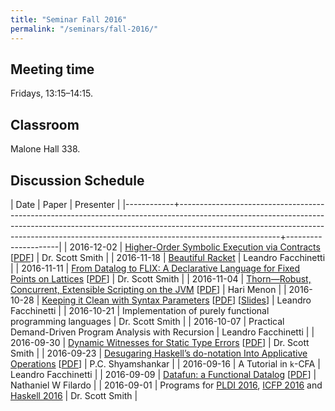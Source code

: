 ```yaml
---
title: "Seminar Fall 2016"
permalink: "/seminars/fall-2016/"
---
```


Meeting time
------------

Fridays, 13:15–14:15.

Classroom
---------

Malone Hall 338.

Discussion Schedule
-------------------

|       Date | Paper                                                                                                                                                                                                                                                             | Presenter           |
|------------+-------------------------------------------------------------------------------------------------------------------------------------------------------------------------------------------------------------------------------------------------------------------+---------------------|
| 2016-12-02 | [Higher-Order Symbolic Execution via Contracts](http://dl.acm.org/citation.cfm?doid=2384616.2384655) [[PDF](http://www.ccs.neu.edu/home/dvanhorn/pubs/tobin-hochstadt-vanhorn-oopsla12.pdf)]                                                                      | Dr. Scott Smith     |
| 2016-11-18 | [Beautiful Racket](http://beautifulracket.com/)                                                                                                                                                                                                                   | Leandro Facchinetti |
| 2016-11-11 | [From Datalog to FLIX: A Declarative Language for Fixed Points on Lattices](http://dl.acm.org/citation.cfm?id=2908096) [[PDF](http://plg.uwaterloo.ca/~mmadsen/papers/pldi16/paper.pdf)]                                                                          | Dr. Scott Smith     |
| 2016-11-04 | [Thorn—Robust, Concurrent, Extensible Scripting on the JVM](http://dl.acm.org/citation.cfm?id=1640098) [[PDF](http://www.inf.usi.ch/faculty/nystrom/papers/thorn.pdf)]                                                                                            | Hari Menon          |
| 2016-10-28 | [Keeping it Clean with Syntax Parameters](http://scheme2011.ucombinator.org/) [[PDF](http://scheme2011.ucombinator.org/papers/Barzilay2011.pdf)] [[Slides](http://scheme2011.ucombinator.org/slides/Barzilay2011.pdf)]                                            | Leandro Facchinetti |
| 2016-10-21 | Implementation of purely functional programming languages                                                                                                                                                                                                         | Dr. Scott Smith     |
| 2016-10-07 | Practical Demand-Driven Program Analysis with Recursion                                                                                                                                                                                                           | Leandro Facchinetti |
| 2016-09-30 | [Dynamic Witnesses for Static Type Errors](https://arxiv.org/abs/1606.07557) [[PDF](https://arxiv.org/pdf/1606.07557v1.pdf)]                                                                                                                                      | Dr. Scott Smith     |
| 2016-09-23 | [Desugaring Haskell’s do-notation Into Applicative Operations](http://dl.acm.org/citation.cfm?id=2976007) [[PDF](http://research.microsoft.com/en-us/um/people/simonpj/papers/list-comp/applicativedo.pdf)]                                                       | P.C. Shyamshankar   |
| 2016-09-16 | A Tutorial in `k`-CFA                                                                                                                                                                                                                                             | Leandro Facchinetti |
| 2016-09-09 | [Datafun: a Functional Datalog](http://conf.researchr.org/event/icfp-2016/icfp-2016-papers-datafun-a-functional-datalog) [[PDF](http://www.cs.bham.ac.uk/~krishnan/datafun.pdf)]                                                                                  | Nathaniel W Filardo |
| 2016-09-01 | Programs for [PLDI 2016](http://conf.researchr.org/program/pldi-2016/program-pldi-2016), [ICFP 2016](http://conf.researchr.org/program/icfp-2016/program-icfp-2016) and [Haskell 2016](http://conf.researchr.org/track/icfp-2016/haskellsymp-2016-papers#program) | Dr. Scott Smith     |
